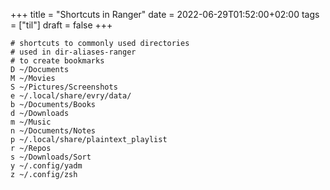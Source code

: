 +++
title = "Shortcuts in Ranger"
date = 2022-06-29T01:52:00+02:00
tags = ["til"]
draft = false
+++

```text
# shortcuts to commonly used directories
# used in dir-aliases-ranger
# to create bookmarks
D ~/Documents
M ~/Movies
S ~/Pictures/Screenshots
e ~/.local/share/evry/data/
b ~/Documents/Books
d ~/Downloads
m ~/Music
n ~/Documents/Notes
p ~/.local/share/plaintext_playlist
r ~/Repos
s ~/Downloads/Sort
y ~/.config/yadm
z ~/.config/zsh
```
